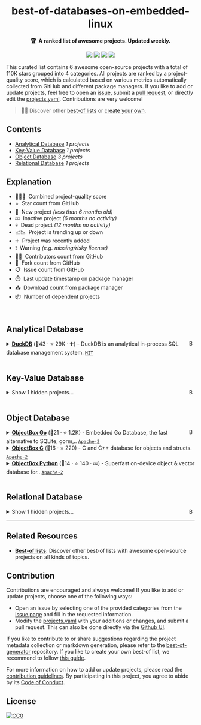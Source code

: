 <!-- markdownlint-disable -->
<h1 align="center">
    best-of-databases-on-embedded-linux
    <br>
</h1>

<p align="center">
    <strong>🏆&nbsp; A ranked list of awesome projects. Updated weekly.</strong>
</p>

<p align="center">
    <a href="https://best-of.org" title="Best-of Badge"><img src="http://bit.ly/3o3EHNN"></a>
    <a href="#Contents" title="Project Count"><img src="https://img.shields.io/badge/projects-6-blue.svg?color=5ac4bf"></a>
    <a href="#Contribution" title="Contributions are welcome"><img src="https://img.shields.io/badge/contributions-welcome-green.svg"></a>
    <a href="https://github.com/fkromer/best-of-databases-on-embedded-linux/releases" title="Best-of Updates"><img src="https://img.shields.io/github/release-date/fkromer/best-of-databases-on-embedded-linux?color=green&label=updated"></a>
</p>

This curated list contains 6 awesome open-source projects with a total of 110K stars grouped into 4 categories. All projects are ranked by a project-quality score, which is calculated based on various metrics automatically collected from GitHub and different package managers. If you like to add or update projects, feel free to open an [issue](https://github.com/fkromer/best-of-databases-on-embedded-linux/issues/new/choose), submit a [pull request](https://github.com/fkromer/best-of-databases-on-embedded-linux/pulls), or directly edit the [projects.yaml](https://github.com/fkromer/best-of-databases-on-embedded-linux/edit/main/projects.yaml). Contributions are very welcome!

> 🧙‍♂️  Discover other [best-of lists](https://best-of.org) or [create your own](https://github.com/best-of-lists/best-of/blob/main/create-best-of-list.md).

## Contents

- [Analytical Database](#analytical-database) _1 projects_
- [Key-Value Database](#key-value-database) _1 projects_
- [Object Database](#object-database) _3 projects_
- [Relational Database](#relational-database) _1 projects_

## Explanation
- 🥇🥈🥉&nbsp; Combined project-quality score
- ⭐️&nbsp; Star count from GitHub
- 🐣&nbsp; New project _(less than 6 months old)_
- 💤&nbsp; Inactive project _(6 months no activity)_
- 💀&nbsp; Dead project _(12 months no activity)_
- 📈📉&nbsp; Project is trending up or down
- ➕&nbsp; Project was recently added
- ❗️&nbsp; Warning _(e.g. missing/risky license)_
- 👨‍💻&nbsp; Contributors count from GitHub
- 🔀&nbsp; Fork count from GitHub
- 📋&nbsp; Issue count from GitHub
- ⏱️&nbsp; Last update timestamp on package manager
- 📥&nbsp; Download count from package manager
- 📦&nbsp; Number of dependent projects

<br>

## Analytical Database

<a href="#contents"><img align="right" width="15" height="15" src="https://git.io/JtehR" alt="Back to top"></a>

<details><summary><b><a href="https://github.com/duckdb/duckdb">DuckDB</a></b> (🥇43 ·  ⭐ 29K · ➕) - DuckDB is an analytical in-process SQL database management system. <code><a href="http://bit.ly/34MBwT8">MIT</a></code></summary>

- [GitHub](https://github.com/duckdb/duckdb) (👨‍💻 540 · 🔀 2.2K · 📥 1.8M · 📦 28K · 📋 5.8K - 6% open · ⏱️ 08.05.2025):

	```
	git clone https://github.com/duckdb/duckdb
	```
</details>
<br>

## Key-Value Database

<a href="#contents"><img align="right" width="15" height="15" src="https://git.io/JtehR" alt="Back to top"></a>

<details><summary>Show 1 hidden projects...</summary>

- <b><a href="https://github.com/redis/redis">Redis</a></b> (🥇34 ·  ⭐ 69K) - For developers, who are building real-time data-driven applications,.. <code>❗Unlicensed</code>
</details>
<br>

## Object Database

<a href="#contents"><img align="right" width="15" height="15" src="https://git.io/JtehR" alt="Back to top"></a>

<details><summary><b><a href="https://github.com/objectbox/objectbox-go">ObjectBox Go</a></b> (🥇21 ·  ⭐ 1.2K) - Embedded Go Database, the fast alternative to SQLite, gorm,.. <code><a href="http://bit.ly/3nYMfla">Apache-2</a></code></summary>

- [GitHub](https://github.com/objectbox/objectbox-go) (👨‍💻 11 · 🔀 49 · 📦 63 · 📋 49 - 30% open · ⏱️ 12.03.2025):

	```
	git clone https://github.com/objectbox/objectbox-go
	```
</details>
<details><summary><b><a href="https://github.com/objectbox/objectbox-c">ObjectBox C</a></b> (🥉16 ·  ⭐ 220) - C and C++ database for objects and structs. <code><a href="http://bit.ly/3nYMfla">Apache-2</a></code></summary>

- [GitHub](https://github.com/objectbox/objectbox-c) (👨‍💻 5 · 🔀 37 · 📥 350K · 📋 38 - 47% open · ⏱️ 04.03.2025):

	```
	git clone https://github.com/objectbox/objectbox-c
	```
</details>
<details><summary><b><a href="https://github.com/objectbox/objectbox-python">ObjectBox Python</a></b> (🥉14 ·  ⭐ 140 · 💤) - Superfast on-device object & vector database for.. <code><a href="http://bit.ly/3nYMfla">Apache-2</a></code></summary>

- [GitHub](https://github.com/objectbox/objectbox-python) (👨‍💻 11 · 🔀 18 · 📦 64 · 📋 16 - 43% open · ⏱️ 29.05.2024):

	```
	git clone https://github.com/objectbox/objectbox-python
	```
</details>
<br>

## Relational Database

<a href="#contents"><img align="right" width="15" height="15" src="https://git.io/JtehR" alt="Back to top"></a>

<details><summary>Show 1 hidden projects...</summary>

- <b><a href="https://github.com/sqlite/sqlite">SQLite</a></b> (🥇20 ·  ⭐ 7.8K) - Official Git mirror of the SQLite source tree. <code>❗Unlicensed</code>
</details>

---

## Related Resources

- [**Best-of lists**](https://best-of.org): Discover other best-of lists with awesome open-source projects on all kinds of topics.

## Contribution

Contributions are encouraged and always welcome! If you like to add or update projects, choose one of the following ways:

- Open an issue by selecting one of the provided categories from the [issue page](https://github.com/fkromer/best-of-databases-on-embedded-linux/issues/new/choose) and fill in the requested information.
- Modify the [projects.yaml](https://github.com/fkromer/best-of-databases-on-embedded-linux/blob/main/projects.yaml) with your additions or changes, and submit a pull request. This can also be done directly via the [Github UI](https://github.com/fkromer/best-of-databases-on-embedded-linux/edit/main/projects.yaml).

If you like to contribute to or share suggestions regarding the project metadata collection or markdown generation, please refer to the [best-of-generator](https://github.com/best-of-lists/best-of-generator) repository. If you like to create your own best-of list, we recommend to follow [this guide](https://github.com/best-of-lists/best-of/blob/main/create-best-of-list.md).

For more information on how to add or update projects, please read the [contribution guidelines](https://github.com/fkromer/best-of-databases-on-embedded-linux/blob/main/CONTRIBUTING.md). By participating in this project, you agree to abide by its [Code of Conduct](https://github.com/fkromer/best-of-databases-on-embedded-linux/blob/main/.github/CODE_OF_CONDUCT.md).

## License

[![CC0](https://mirrors.creativecommons.org/presskit/buttons/88x31/svg/by-sa.svg)](https://creativecommons.org/licenses/by-sa/4.0/)
